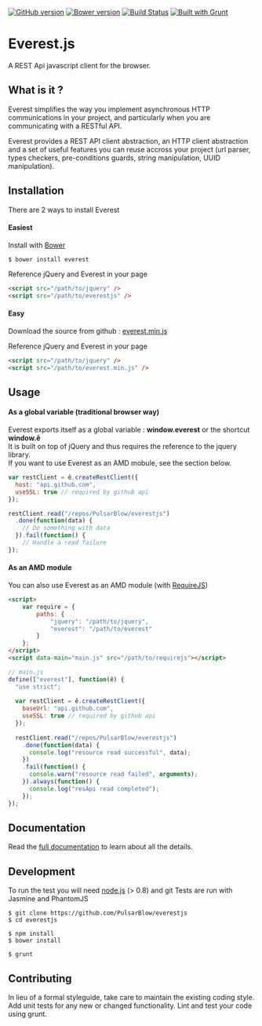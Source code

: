 [![GitHub version](https://badge.fury.io/gh/PulsarBlow%2Feverest.js.svg)](http://badge.fury.io/gh/PulsarBlow%2Feverest.js)
[![Bower version](https://badge.fury.io/bo/everest.svg)](http://badge.fury.io/bo/everest)
[![Build Status](https://travis-ci.org/PulsarBlow/everest.js.svg?branch=master)](https://travis-ci.org/PulsarBlow/everest.js)
[![Built with Grunt](https://cdn.gruntjs.com/builtwith.png)](http://gruntjs.com/)

# Everest.js

A REST Api javascript client for the browser.

## What is it ?

Everest simplifies the way you implement asynchronous HTTP communications in your project, and particularly when you are communicating with a RESTful API.

Everest provides a REST API client abstraction, an HTTP client abstraction and a set of useful features you can reuse accross your project (url parser, types checkers, pre-conditions guards, string manipulation, UUID manipulation).

## Installation

There are 2 ways to install Everest

#### Easiest

Install with [Bower](http://bower.io/)
```
$ bower install everest
```

Reference jQuery and Everest in your page

```html
<script src="/path/to/jquery" />
<script src="/path/to/everestjs" />
```

#### Easy

Download the source from github : [everest.min.js](/dist/everest.min.js)

Reference jQuery and Everest in your page

```html
<script src="/path/to/jquery" />
<script src="/path/to/everest.min.js" />
```

## Usage

#### As a global variable (traditional browser way)

Everest exports itself as a global variable : **window.everest** or the shortcut **window.ê**  
It is built on top of jQuery and thus requires the reference to the jquery library.  
If you want to use Everest as an AMD mobule, see the section below.

```javascript
var restClient = ê.createRestClient({
  host: "api.github.com",
  useSSL: true // required by github api
});

restClient.read("/repos/PulsarBlow/everestjs")
  .done(function(data) {
    // Do something with data
  }).fail(function() {
    // Handle a read failure
});
```
#### As an AMD module

You can also use Everest as an AMD module (with [RequireJS](http://requirejs.org))

```html
<script>
    var require = {
        paths: {
            "jquery": "/path/to/jquery",
            "everest": "/path/to/everest"
        }
    };
</script>
<script data-main="main.js" src="/path/to/requirejs"></script>

```

```javascript
// main.js
define(["everest"], function(ê) {
  "use strict";
  
  var restClient = ê.createRestClient({
    baseUrl: "api.github.com",
    useSSL: true // required by github api
  });
  
  restClient.read("/repos/PulsarBlow/everestjs")
    .done(function(data) {
      console.log("resource read successful", data);
    })
    .fail(function() {
      console.warn("resource read failed", arguments);
    }).always(function() {
      console.log("resApi read completed");
    });
});
```
## Documentation

Read the [full documentation](http://pulsarblow.github.io/everest.js) to learn about all the details.

## Development

To run the test you will need [node.js](http://nodejs.org) (> 0.8) and git
Tests are run with Jasmine and PhantomJS

```
$ git clone https://github.com/PulsarBlow/everestjs
$ cd everestjs

$ npm install
$ bower install
```

```
$ grunt
```

## Contributing

In lieu of a formal styleguide, take care to maintain the existing coding style. Add unit tests for any new or changed functionality. Lint and test your code using grunt.

